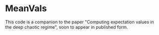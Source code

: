 # MeanVals

This code is a companion to the paper "Computing expectation values in the deep chaotic regime", soon to appear in published form.
